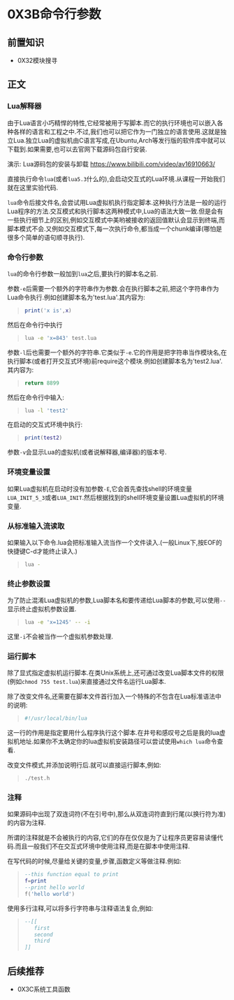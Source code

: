 # 0X3B命令行参数

## 前置知识

* 0X32模块搜寻

## 正文

### Lua解释器

由于Lua语言小巧精悍的特性,它经常被用于写脚本.而它的执行环境也可以嵌入各种各样的语言和工程之中.不过,我们也可以把它作为一门独立的语言使用.这就是独立Lua.独立Lua的虚拟机由C语言写成,在Ubuntu,Arch等发行版的软件库中就可以下载到.如果需要,也可以去官网下载源码包自行安装.

演示: Lua源码包的安装与卸载 <https://www.bilibili.com/video/av16910663/>

直接执行命令`lua`(或者`lua5.3`什么的),会启动交互式的Lua环境.从课程一开始我们就在这里实验代码.

`lua`命令后接文件名,会尝试用Lua虚拟机执行指定脚本.这种执行方法是一般的运行Lua程序的方法.交互模式和执行脚本这两种模式中,Lua的语法大致一致.但是会有一些执行细节上的区别,例如交互模式中美哟被接收的返回值默认会显示到终端,而脚本模式不会.又例如交互模式下,每一次执行命令,都当成一个chunk编译(哪怕是很多个简单的语句顺寻执行).

### 命令行参数

`lua`的命令行参数一般加到`lua`之后,要执行的脚本名之前.

参数`-e`后需要一个额外的字符串作为参数.会在执行脚本之前,把这个字符串作为Lua命令执行.例如创建脚本名为'test.lua'.其内容为:

>```lua
>print('x is',x)
>```

然后在命令行中执行

>```bash
>lua -e 'x=843' test.lua
>```

参数`-l`后也需要一个额外的字符串.它类似于`-e`.它的作用是把字符串当作模块名,在执行脚本(或者打开交互式环境)前require这个模块.例如创建脚本名为'test2.lua'.其内容为:

>```lua
>return 8899
>```

然后在命令行中输入:

>```bash
>lua -l 'test2'
>```

在启动的交互式环境中执行:

>```lua
>print(test2)
>```

参数`-v`会显示Lua的虚拟机(或者说解释器,编译器)的版本号.

### 环境变量设置

如果Lua虚拟机在启动时没有加参数`-E`,它会首先查找shell的环境变量`LUA_INIT_5_3`或者`LUA_INIT`.然后根据找到的shell环境变量设置Lua虚拟机的环境变量.

### 从标准输入流读取

如果输入以下命令.lua会把标准输入流当作一个文件读入.(一般Linux下,按EOF的快捷键C-d才能终止读入.)

>```bash
>lua -
>```

### 终止参数设置

为了防止混淆Lua虚拟机的参数,Lua脚本名和要传递给Lua脚本的参数,可以使用`--`显示终止虚拟机参数设置.

>```bash
>lua -e 'x=1245' -- -i
>```

这里`-i`不会被当作一个虚拟机参数处理.

### 运行脚本

除了显式指定虚拟机运行脚本.在类Unix系统上,还可通过改变Lua脚本文件的权限(例如`chmod 755 test.lua`)来直接通过文件名运行Lua脚本.

除了改变文件名,还需要在脚本文件首行加入一个特殊的不包含在Lua标准语法中的说明:

>```lua
>#!/usr/local/bin/lua
>```

这一行的作用是指定要用什么程序执行这个脚本.在井号和感叹号之后是我的lua虚拟机地址.如果你不太确定你的lua虚拟机安装路径可以尝试使用`which lua`命令查看.

改变文件模式,并添加说明行后.就可以直接运行脚本,例如:

>```bash
>./test.h
>```

### 注释

如果源码中出现了双连词符(不在引号中),那么从双连词符直到行尾(以换行符为准)的内容为注释.

所谓的注释就是不会被执行的内容,它们的存在仅仅是为了让程序员更容易读懂代码.而且一般我们不在交互式环境中使用注释,而是在脚本中使用注释.

在写代码的时候,尽量给关键的变量,步骤,函数定义等做注释.例如:

>```lua
>--this function equal to print
>f=print
>--print hello world
>f('hello world')
>```

使用多行注释,可以将多行字符串与注释语法复合,例如:

>```lua
>--[[
>    first
>    second
>    third
>]]
>```

## 后续推荐

* 0X3C系统工具函数